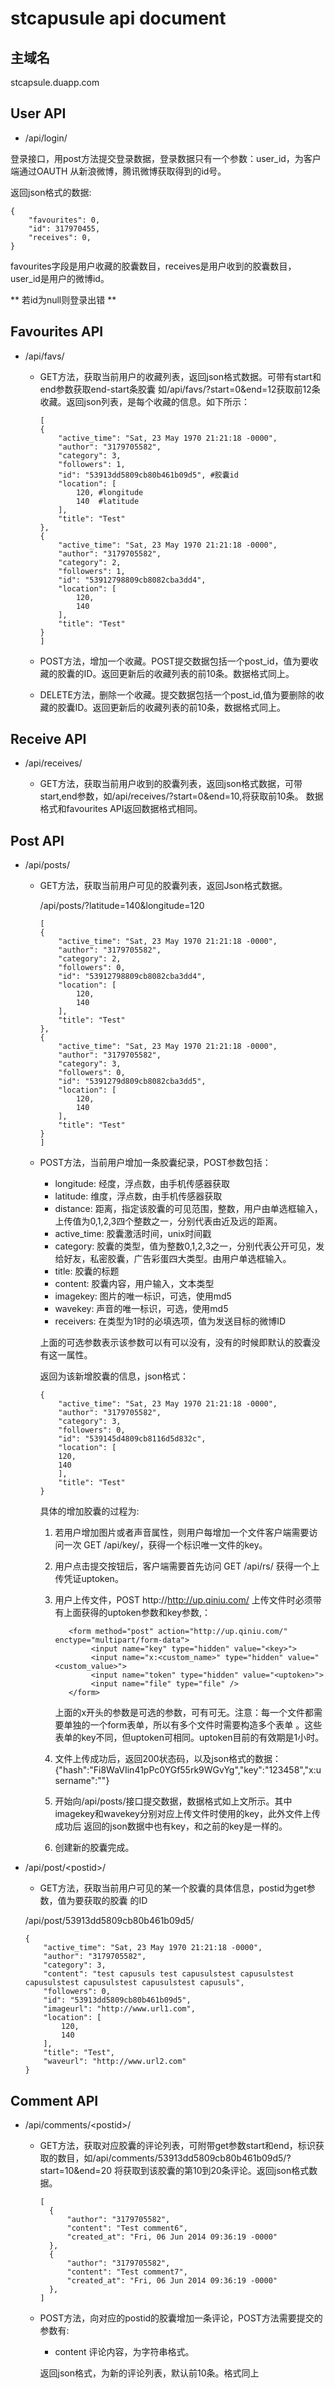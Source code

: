 # stcapusule api document

## 主域名 

stcapsule.duapp.com

## User API
- /api/login/

登录接口，用post方法提交登录数据，登录数据只有一个参数：user_id，为客户端通过OAUTH
从新浪微博，腾讯微博获取得到的id号。

返回json格式的数据:

```
{
    "favourites": 0,
    "id": 317970455,
    "receives": 0,
}
```

favourites字段是用户收藏的胶囊数目，receives是用户收到的胶囊数目，user_id是用户的微博id。

** 若id为null则登录出错 **

## Favourites API
- /api/favs/

  + GET方法，获取当前用户的收藏列表，返回json格式数据。可带有start和end参数获取end-start条胶囊
    如/api/favs/?start=0&end=12获取前12条收藏。返回json列表，是每个收藏的信息。如下所示：

    ```
    [
    {
        "active_time": "Sat, 23 May 1970 21:21:18 -0000",
        "author": "3179705582",
        "category": 3,
        "followers": 1,
        "id": "53913dd5809cb80b461b09d5", #胶囊id
        "location": [
            120, #longitude
            140  #latitude
        ],
        "title": "Test"
    },
    {
        "active_time": "Sat, 23 May 1970 21:21:18 -0000",
        "author": "3179705582",
        "category": 2,
        "followers": 1,
        "id": "53912798809cb8082cba3dd4",
        "location": [
            120,
            140
        ],
        "title": "Test"
    }
    ]
    ```
    
  + POST方法，增加一个收藏。POST提交数据包括一个post_id，值为要收藏的胶囊的ID。返回更新后的收藏列表的前10条。数据格式同上。
  + DELETE方法，删除一个收藏。提交数据包括一个post_id,值为要删除的收藏的胶囊ID。返回更新后的收藏列表的前10条，数据格式同上。

## Receive API

- /api/receives/

  + GET方法，获取当前用户收到的胶囊列表，返回json格式数据，可带start,end参数，如/api/receives/?start=0&end=10,将获取前10条。
    数据格式和favourites API返回数据格式相同。

## Post API

- /api/posts/

  + GET方法，获取当前用户可见的胶囊列表，返回Json格式数据。

      /api/posts/?latitude=140&longitude=120
    ```
    [
    {
        "active_time": "Sat, 23 May 1970 21:21:18 -0000",
        "author": "3179705582",
        "category": 2,
        "followers": 0,
        "id": "53912798809cb8082cba3dd4",
        "location": [
            120,
            140
        ],
        "title": "Test"
    },
    {
        "active_time": "Sat, 23 May 1970 21:21:18 -0000",
        "author": "3179705582",
        "category": 3,
        "followers": 0,
        "id": "5391279d809cb8082cba3dd5",
        "location": [
            120,
            140
        ],
        "title": "Test"
    }
    ]
    ```

  + POST方法，当前用户增加一条胶囊纪录，POST参数包括：

    + longitude: 经度，浮点数，由手机传感器获取
    + latitude: 维度，浮点数，由手机传感器获取
    + distance: 距离，指定该胶囊的可见范围，整数，用户由单选框输入，上传值为0,1,2,3四个整数之一，分别代表由近及远的距离。
    + active_time: 胶囊激活时间，unix时间戳
    + category: 胶囊的类型，值为整数0,1,2,3之一，分别代表公开可见，发给好友，私密胶囊，广告彩蛋四大类型。由用户单选框输入。
    + title: 胶囊的标题
    + content: 胶囊内容，用户输入，文本类型
    + imagekey: 图片的唯一标识，可选，使用md5
    + wavekey: 声音的唯一标识，可选，使用md5
    + receivers: 在类型为1时的必填选项，值为发送目标的微博ID

    上面的可选参数表示该参数可以有可以没有，没有的时候即默认的胶囊没有这一属性。

    返回为该新增胶囊的信息，json格式：
    ```
    {
        "active_time": "Sat, 23 May 1970 21:21:18 -0000",
        "author": "3179705582",
        "category": 3,
        "followers": 0,
        "id": "539145d4809cb8116d5d832c",
        "location": [
        120,
        140
        ],
        "title": "Test"
    }
    ```

    具体的增加胶囊的过程为:

    1. 若用户增加图片或者声音属性，则用户每增加一个文件客户端需要访问一次 GET /api/key/，获得一个标识唯一文件的key。
    2. 用户点击提交按钮后，客户端需要首先访问 GET /api/rs/ 获得一个上传凭证uptoken。
    3. 用户上传文件，POST http://http://up.qiniu.com/ 上传文件时必须带有上面获得的uptoken参数和key参数,：
        ```
           <form method="post" action="http://up.qiniu.com/" enctype="multipart/form-data">
                <input name="key" type="hidden" value="<key>">
                <input name="x:<custom_name>" type="hidden" value="<custom_value>">
                <input name="token" type="hidden" value="<uptoken>">
                <input name="file" type="file" />
           </form>
        ```
       上面的x开头的参数是可选的参数，可有可无。注意：每一个文件都需要单独的一个form表单，所以有多个文件时需要构造多个表单       。这些
       表单的key不同，但uptoken可相同。uptoken目前的有效期是1小时。

    4. 文件上传成功后，返回200状态码，以及json格式的数据：{"hash":"Fi8WaVIin41pPc0YGf55rk9WGvYg","key":"123458","x:username":""}
    5. 开始向/api/posts/接口提交数据，数据格式如上文所示。其中imagekey和wavekey分别对应上传文件时使用的key，此外文件上传成功后
       返回的json数据中也有key，和之前的key是一样的。
    6. 创建新的胶囊完成。

- /api/post/\<postid\>/

    + GET方法，获取当前用户可见的某一个胶囊的具体信息，postid为get参数，值为要获取的胶囊
      的ID

    /api/post/53913dd5809cb80b461b09d5/
    ```
    {
        "active_time": "Sat, 23 May 1970 21:21:18 -0000",
        "author": "3179705582",
        "category": 3,
        "content": "test capusuls test capusulstest capusulstest capusulstest capusulstest capusulstest capusuls",
        "followers": 0,
        "id": "53913dd5809cb80b461b09d5",
        "imageurl": "http://www.url1.com",
        "location": [
            120,
            140
        ],
        "title": "Test",
        "waveurl": "http://www.url2.com"
    }
    ```

## Comment API

- /api/comments/\<postid\>/

    + GET方法，获取对应胶囊的评论列表，可附带get参数start和end，标识获取的数目，如/api/comments/53913dd5809cb80b461b09d5/?start=10&end=20
      将获取到该胶囊的第10到20条评论。返回json格式数据。
      ```
      [
        {
            "author": "3179705582",
            "content": "Test comment6",
            "created_at": "Fri, 06 Jun 2014 09:36:19 -0000"
        },
        {
            "author": "3179705582",
            "content": "Test comment7",
            "created_at": "Fri, 06 Jun 2014 09:36:19 -0000"
        },
      ]
      ```

    + POST方法，向对应的postid的胶囊增加一条评论，POST方法需要提交的参数有:
      - content 评论内容，为字符串格式。

      返回json格式，为新的评论列表，默认前10条。格式同上
